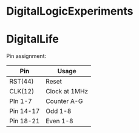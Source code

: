 DigitalLogicExperiments
===========================


DigitalLife
============================

Pin assignment:

| Pin       | Usage         |
| --------- | ------------- |
| RST(44)   | Reset         |
| CLK(12)   | Clock at 1MHz |
| PIn 1-7   | Counter A-G   |
| Pin 14-17 | Odd 1-8       |
| Pin 18-21 | Even 1-8      |
